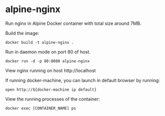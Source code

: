 # alpine-nginx

Run nginx in Alpine Docker container with total size around 7MB.

Build the image:

```
docker build -t alpine-nginx .
```

Run in daemon mode on port 80 of host.

```
docker run -d -p 80:8080 alpine-nginx
```

View nginx running on host http://localhost

If running docker-machine, you can launch in default browser by running:

```
open http://${docker-machine ip default}
```

View the running processes of the container:

```
docker exec [CONTAINER_NAME] ps
```
